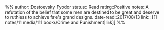 %%
author::Dostoevsky, Fyodor
status:: Read
rating::Positive
notes::A refutation of the belief that some men are destined to be great and deserve to ruthless to achieve fate's grand designs. 
date-read::2017/08/13
link:: [[1 notes/11 media/111 books/Crime and Punishment|link]]
%%